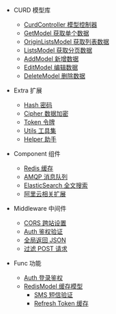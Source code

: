 - CURD 模型库
  - [CurdController 模型控制器](curd/controller)
  - [GetModel 获取单个数据](curd/get)
  - [OriginListsModel 获取列表数据](curd/origin-lists)
  - [ListsModel 获取分页数据](curd/lists)
  - [AddModel 新增数据](curd/add)
  - [EditModel 编辑数据](curd/edit)
  - [DeleteModel 删除数据](curd/delete)

- Extra 扩展
  - [Hash 密码](extra/hash)
  - [Cipher 数据加密](extra/cipher)
  - [Token 令牌](extra/token)
  - [Utils 工具集](extra/utils)
  - [Helper 助手](extra/helper)
  
- Component 组件
  - [Redis 缓存](component/redis)
  - [AMQP 消息队列](component/amqp)
  - [ElasticSearch 全文搜索](component/elastic)
  - [阿里云相关扩展](component/aliyun)

- Middleware 中间件
  - [CORS 跨站设置](middleware/cors)
  - [Auth 鉴权验证](middleware/auth-verify)
  - [全局返回 JSON](middleware/json)
  - [过滤 POST 请求](middleware/post)

- Func 功能
  - [Auth 登录鉴权](support/auth)
  - [RedisModel 缓存模型](support/redis-model)
    - [SMS 短信验证](support/redis/sms)
    - [Refresh Token 缓存](support/redis/refresh-token)
